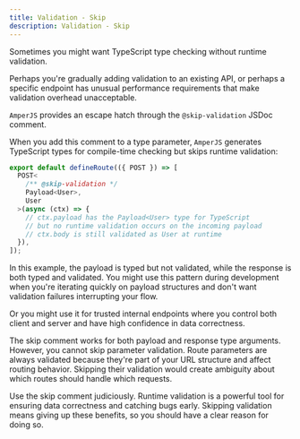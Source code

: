 ```yaml
---
title: Validation - Skip
description: Validation - Skip
---
```


Sometimes you might want TypeScript type checking without runtime validation.

Perhaps you're gradually adding validation to an existing API,
or perhaps a specific endpoint has unusual performance requirements
that make validation overhead unacceptable.

`AmperJS` provides an escape hatch through the `@skip-validation` JSDoc comment.

When you add this comment to a type parameter,
`AmperJS` generates TypeScript types for compile-time checking but skips runtime validation:

```ts [api/example/index.ts]
export default defineRoute(({ POST }) => [
  POST<
    /** @skip-validation */
    Payload<User>,
    User
  >(async (ctx) => {
    // ctx.payload has the Payload<User> type for TypeScript
    // but no runtime validation occurs on the incoming payload
    // ctx.body is still validated as User at runtime
  }),
]);
```

In this example, the payload is typed but not validated, while the response is both typed and validated.
You might use this pattern during development when you're iterating quickly on payload structures
and don't want validation failures interrupting your flow.

Or you might use it for trusted internal endpoints where you control both client
and server and have high confidence in data correctness.

The skip comment works for both payload and response type arguments.
However, you cannot skip parameter validation.
Route parameters are always validated because they're part of your URL structure and affect routing behavior.
Skipping their validation would create ambiguity about which routes should handle which requests.

Use the skip comment judiciously. Runtime validation is a powerful tool
for ensuring data correctness and catching bugs early.
Skipping validation means giving up these benefits, so you should have a clear reason for doing so.

